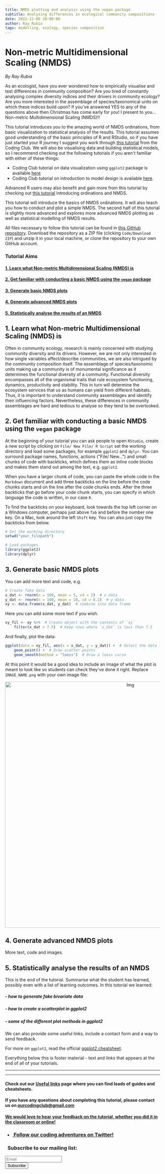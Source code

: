 ```yaml
---
title: NMDS plotting and analysis using the vegan package
subtitle: Analysing differences in ecological community compositions
date: 2022-12-06 20:00:00
author: Ray Rubia
tags: modelling, ecology, species composition
---
```

# Non-metric Multidimensional Scaling (NMDS)
*By Ray Rubia*

As an ecologist, have you ever wondered how to empirically visualise and test differences in community composition? Are you tired of constantly analysing complex diversity indices and their drivers in community ecology? Are you more interested in the assemblage of species/taxonomical units on which these indices build upon? If you've answered YES to any of the questions above then Christmas has come early for you! I present to you... Non-metric Multidimensional Scaling (NMDS)!!

This tutorial introduces you to the amazing world of NMDS ordinations, from basic visualization to statistical analysis of the results. This tutorial assumes good understanding of the basic principles of R and RStudio, so
if you have just started your R journey I suggest you work through <a href="https://ourcodingclub.github.io/tutorials/intro-to-r/" target="_blank">this tutorial</a> from the Coding Club. We will also be visualising data and building statistical models, so I recommend checking out the following tutorials if you aren't familiar with either of these things:
- Coding Club tutorial on data visualization using `ggplot2` package is available <a href="https://ourcodingclub.github.io/tutorials/datavis/" target="_blank"> here</a>
- Coding Club tutorial on introduction to model design is available <a href="https://ourcodingclub.github.io/tutorials/model-design/" target="_blank"> here</a>.

Advanced R users may also benefit and gain more from this tutorial by checking out <a href="https://ourcodingclub.github.io/tutorials/ordination/" target="_blank"> this tutorial</a> introducing ordinations and NMDS.

This tutorial will introduce the basics of NMDS ordinations. It will also teach you how to conduct and plot a simple NMDS. The second half of this tutorial is slightly more advanced and explores more advanced NMDS plotting as well as statistical modelling of NMDS results.

All files necessary to follow this tutorial can be found in <a href="https://github.com/EdDataScienceEES/tutorial-rayrr13" target="_blank"> this GitHub repository</a>. Download the repository as a ZIP file (clicking `Code/Download ZIP`) and unzip it in your local machine, or clone the repository to your own GitHub account.

### Tutorial Aims

#### <a href="#intro"> 1. Learn what Non-metric Multidimensional Scaling (NMDS) is</a>

#### <a href="#basicNMDS"> 2. Get familiar with conducting a basic NMDS using the `vegan` package</a>

#### <a href="#NMDSviz"> 3. Generate basic NMDS plots </a>

#### <a href="#advancedNMDSviz"> 4. Generate advanced NMDS plots</a>

#### <a href="#stats"> 5. Statistically analyse the results of an NMDS</a>

<a name="intro"></a>

## 1. Learn what Non-metric Multidimensional Scaling (NMDS) is

Often in community ecology, research is mainly concerned with studying community diversity and its drivers. However, we are not only interested in how single variables affect/describe communities, we are also intrigued by the community composition itself. The assemblage of species/taxonomic units making up a community is of monumental significance as it determines the functional diversity of a community. Functional diversity encompasses all of the organismal traits that rule ecosystem functioning, dynamics, productivity and stability. This in turn will determine the ecosystem services that us as humans can yield from different habitats. Thus, it is important to understand community assemblages and identify their influencing factors. Nevertheless, these differences in community assemblages are hard and tedious to analyse so they tend to be overlooked.



<a name="basicNMDS"></a>

## 2. Get familiar with conducting a basic NMDS using the `vegan` package

At the beginning of your tutorial you can ask people to open `RStudio`, create a new script by clicking on `File/ New File/ R Script` set the working directory and load some packages, for example `ggplot2` and `dplyr`. You can surround package names, functions, actions ("File/ New...") and small chunks of code with backticks, which defines them as inline code blocks and makes them stand out among the text, e.g. `ggplot2`.

When you have a larger chunk of code, you can paste the whole code in the `Markdown` document and add three backticks on the line before the code chunks starts and on the line after the code chunks ends. After the three backticks that go before your code chunk starts, you can specify in which language the code is written, in our case `R`.

To find the backticks on your keyboard, look towards the top left corner on a Windows computer, perhaps just above `Tab` and before the number one key. On a Mac, look around the left `Shift` key. You can also just copy the backticks from below.

```r
# Set the working directory
setwd("your_filepath")

# Load packages
library(ggplot2)
library(dplyr)
```

<a name="NMDSviz"></a>

## 3. Generate basic NMDS plots
You can add more text and code, e.g.

```r
# Create fake data
x_dat <- rnorm(n = 100, mean = 5, sd = 2)  # x data
y_dat <- rnorm(n = 100, mean = 10, sd = 0.2)  # y data
xy <- data.frame(x_dat, y_dat)  # combine into data frame
```

Here you can add some more text if you wish.

```r
xy_fil <- xy %>%  # Create object with the contents of `xy`
	filter(x_dat < 7.5)  # Keep rows where `x_dat` is less than 7.5
```

And finally, plot the data:

```r
ggplot(data = xy_fil, aes(x = x_dat, y = y_dat)) +  # Select the data to use
	geom_point() +  # Draw scatter points
	geom_smooth(method = "loess")  # Draw a loess curve
```

At this point it would be a good idea to include an image of what the plot is meant to look like so students can check they've done it right. Replace `IMAGE_NAME.png` with your own image file:

<center> <img src="{{ site.baseurl }}/IMAGE_NAME.png" alt="Img" style="width: 800px;"/> </center>

<a name="advancedNMDSviz"></a>

## 4. Generate advanced NMDS plots
More text, code and images.


<a name="stats"></a>

## 5. Statistically analyse the results of an NMDS</a>

This is the end of the tutorial. Summarise what the student has learned, possibly even with a list of learning outcomes. In this tutorial we learned:

##### - how to generate fake bivariate data
##### - how to create a scatterplot in ggplot2
##### - some of the different plot methods in ggplot2

We can also provide some useful links, include a contact form and a way to send feedback.

For more on `ggplot2`, read the official <a href="https://www.rstudio.com/wp-content/uploads/2015/03/ggplot2-cheatsheet.pdf" target="_blank">ggplot2 cheatsheet</a>.

Everything below this is footer material - text and links that appears at the end of all of your tutorials.
<hr>
<hr>

#### Check out our <a href="https://ourcodingclub.github.io/links/" target="_blank">Useful links</a> page where you can find loads of guides and cheatsheets.

#### If you have any questions about completing this tutorial, please contact us on ourcodingclub@gmail.com

#### <a href="INSERT_SURVEY_LINK" target="_blank">We would love to hear your feedback on the tutorial, whether you did it in the classroom or online!</a>

<ul class="social-icons">
	<li>
		<h3>
			<a href="https://twitter.com/our_codingclub" target="_blank">&nbsp;Follow our coding adventures on Twitter! <i class="fa fa-twitter"></i></a>
		</h3>
	</li>
</ul>

### &nbsp;&nbsp;Subscribe to our mailing list:
<div class="container">
	<div class="block">
        <!-- subscribe form start -->
		<div class="form-group">
			<form action="https://getsimpleform.com/messages?form_api_token=de1ba2f2f947822946fb6e835437ec78" method="post">
			<div class="form-group">
				<input type='text' class="form-control" name='Email' placeholder="Email" required/>
			</div>
			<div>
                        	<button class="btn btn-default" type='submit'>Subscribe</button>
                    	</div>
                	</form>
		</div>
	</div>
</div>
